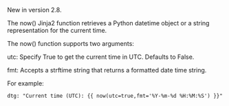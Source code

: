<!--The now function: get the current time-->
New in version 2.8.

The now() Jinja2 function retrieves a Python datetime object or a string representation for the current time.

The now() function supports two arguments:

utc: Specify True to get the current time in UTC. Defaults to False.

fmt: Accepts a strftime string that returns a formatted date time string.

For example: 

    dtg: "Current time (UTC): {{ now(utc=true,fmt='%Y-%m-%d %H:%M:%S') }}"